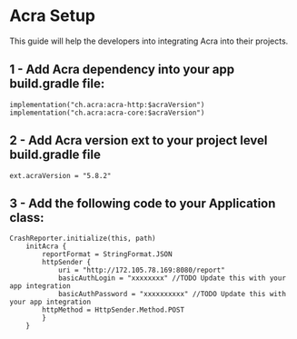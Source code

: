 # Acra Setup

This guide will help the developers into integrating Acra into their projects. 

## 1 - Add Acra dependency into your app build.gradle file:
    implementation("ch.acra:acra-http:$acraVersion")
    implementation("ch.acra:acra-core:$acraVersion")   
    
## 2 - Add Acra version ext to your project level build.gradle file
    ext.acraVersion = "5.8.2"

## 3 - Add the following code to your Application class:
    CrashReporter.initialize(this, path)
        initAcra {
            reportFormat = StringFormat.JSON
            httpSender {
                uri = "http://172.105.78.169:8080/report"
                basicAuthLogin = "xxxxxxxx" //TODO Update this with your app integration
                basicAuthPassword = "xxxxxxxxxx" //TODO Update this with your app integration
		    httpMethod = HttpSender.Method.POST
            }
	    }
